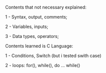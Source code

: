 Contents that not necessary explained:

1 - Syntax, output, comments;

2 - Variables, inputs;

3 - Data types, operators;

Contents learned is C Language:

1 - Conditions, Switch (but i tested swith case)

2 - loops: for(), while(), do ... while()
